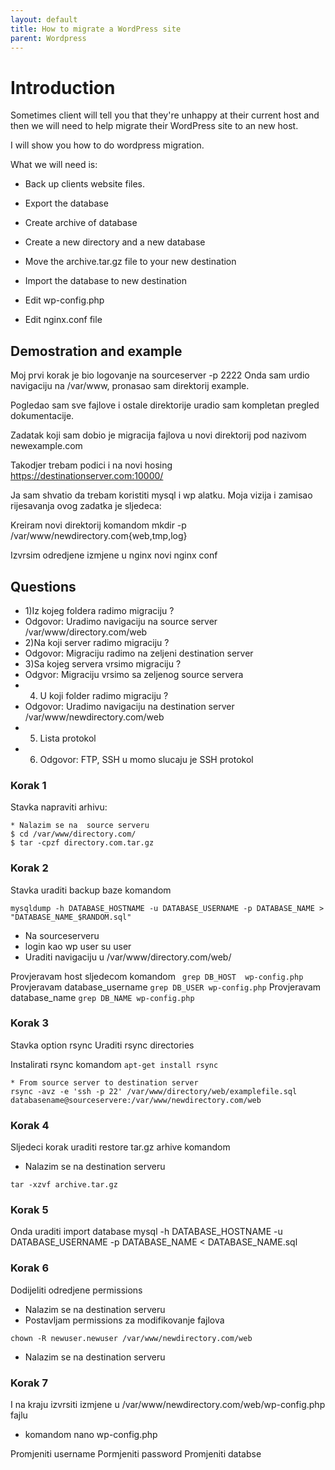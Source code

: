 ```yaml
---
layout: default
title: How to migrate a WordPress site 
parent: Wordpress
---
```


# Introduction

Sometimes client will tell you that they're unhappy at their current host and then we will need to help migrate their WordPress site to an new host.

I will show you how to do wordpress migration.

What we will need is:

* Back up clients website files.

* Export the database 

* Create archive of database

* Create a new directory and a new database

* Move the archive.tar.gz file to your new destination

* Import the database to new destination

* Edit wp-config.php

* Edit nginx.conf file


## Demostration and example

Moj prvi korak je bio logovanje na sourceserver -p 2222
Onda sam urdio navigaciju na /var/www, pronasao sam direktorij example.

Pogledao sam sve fajlove i ostale direktorije uradio sam kompletan pregled dokumentacije.

Zadatak koji sam dobio je migracija fajlova u novi direktorij pod nazivom newexample.com

Takodjer trebam podici i na novi hosing https://destinationserver.com:10000/

Ja sam shvatio da trebam koristiti mysql i wp alatku. Moja vizija i zamisao rijesavanja ovog zadatka je sljedeca:

Kreiram novi direktorij komandom mkdir -p /var/www/newdirectory.com{web,tmp,log}

Izvrsim odredjene izmjene u nginx novi nginx conf

## Questions
* 1)Iz kojeg foldera radimo migraciju ?
* Odgovor: Uradimo navigaciju na source server /var/www/directory.com/web  
* 2)Na koji server radimo migraciju ? 
* Odgovor: Migraciju radimo na zeljeni destination server
* 3)Sa kojeg servera vrsimo migraciju ?
* Odgvor: Migraciju vrsimo sa zeljenog source servera
* 4) U koji folder radimo migraciju ?
* Odgovor: Uradimo navigaciju na destination server /var/www/newdirectory.com/web
* 5) Lista protokol 
* 6) Odgovor: FTP, SSH u momo slucaju je SSH protokol


### Korak 1
Stavka napraviti arhivu: 


````
* Nalazim se na  source serveru
$ cd /var/www/directory.com/
$ tar -cpzf directory.com.tar.gz
````

### Korak 2 
Stavka uraditi backup baze komandom
````
mysqldump -h DATABASE_HOSTNAME -u DATABASE_USERNAME -p DATABASE_NAME > "DATABASE_NAME_$RANDOM.sql"
````
* Na sourceserveru
* login kao wp user su user
* Uraditi navigaciju u /var/www/directory.com/web/

Provjeravam host sljedecom komandom ```` grep DB_HOST  wp-config.php````
Provjeravam database_username ````grep DB_USER wp-config.php````
Provjeravam database_name ````grep DB_NAME wp-config.php````

### Korak 3
Stavka option rsync
Uraditi rsync directories

Instalirati rsync komandom ````apt-get install rsync````

````
* From source server to destination server
rsync -avz -e 'ssh -p 22' /var/www/directory/web/examplefile.sql databasename@sourceservere:/var/www/newdirectory.com/web
````
### Korak 4
Sljedeci korak uraditi restore tar.gz arhive komandom

* Nalazim se na destination serveru

````tar -xzvf archive.tar.gz````

### Korak 5
Onda uraditi import database
mysql -h DATABASE_HOSTNAME -u DATABASE_USERNAME -p DATABASE_NAME < DATABASE_NAME.sql

### Korak 6
Dodijeliti odredjene permissions 
* Nalazim se na  destination serveru
* Postavljam permissions za modifikovanje fajlova

````chown -R newuser.newuser /var/www/newdirectory.com/web````

* Nalazim se na destination serveru

### Korak 7
I na kraju izvrsiti izmjene u /var/www/newdirectory.com/web/wp-config.php fajlu

* komandom nano wp-config.php

Promjeniti username
Pormjeniti password
Promjeniti databse

